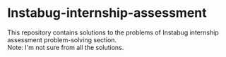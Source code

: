 # Instabug-internship-assessment
This repository contains solutions to the problems of Instabug internship assessment problem-solving section.<br/>
Note: I'm not sure from all the solutions.
